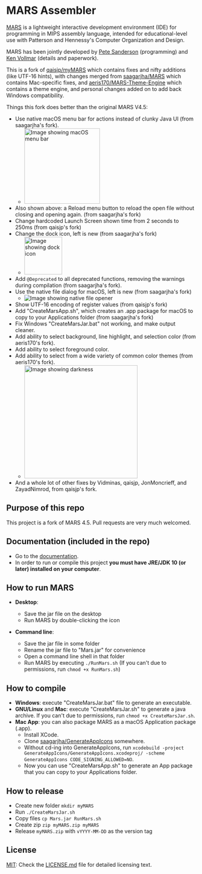 # MARS Assembler

[MARS][1] is a lightweight interactive development environment (IDE) for programming in MIPS assembly language, intended for educational-level use with Patterson and Hennessy's Computer Organization and Design.

MARS has been jointly developed by [Pete Sanderson][4] (programming) and [Ken Vollmar][5] (details and paperwork).

This is a fork of [qaisjp/myMARS](https://github.com/qaisjp/myMARS) which contains fixes and nifty additions (like UTF-16 hints), with changes merged from [saagarjha/MARS](https://github.com/saagarjha/MARS) which contains Mac-specific fixes, and [aeris170/MARS-Theme-Engine](https://github.com/aeris170/MARS-Theme-Engine) which contains a theme engine, and personal changes added on to add back Windows compatibility.

Things this fork does better than the original MARS V4.5:

- Use native macOS menu bar for actions instead of clunky Java UI (from saagarjha's fork).
  - <img alt="Image showing macOS menu bar" src="https://i.imgur.com/nRV9XgN.png" height="200" />
- Also shown above: a Reload menu button to reload the open file without closing and opening again. (from saagarjha's fork)
- Change hardcoded Launch Screen shown time from 2 seconds to 250ms (from qaisjp's fork)
- Change the dock icon, left is new (from saagarjha's fork)
  - <img alt="Image showing dock icon" src="https://i.imgur.com/SftSNZR.png" height="100px" />
- Add `@Deprecated` to all deprecated functions, removing the warnings during compilation (from saagarjha's fork).
- Use the native file dialog for macOS, left is new (from saagarjha's fork)
  - ![Image showing native file opener](https://i.imgur.com/xdwFFId.png)
- Show UTF-16 encoding of register values (from qaisjp's fork)
- Add "CreateMarsApp.sh", which creates an .app package for macOS to copy to your Applications folder (from saagarjha's fork)
- Fix Windows "CreateMarsJar.bat" not working, and make output cleaner.
- Add ability to select background, line highlight, and selection color (from aeris170's fork).
- Add ability to select foreground color.
- Add ability to select from a wide variety of common color themes (from aeris170's fork).
  - <img alt="Image showing darkness" src="https://i.imgur.com/hZyeH2i.png" height="300"/>
- And a whole lot of other fixes by Vidminas, qaisjp, JonMoncrieff, and ZayadNimrod, from qaisjp's fork.

## Purpose of this repo

This project is a fork of MARS 4.5. Pull requests are very much welcomed.

## Documentation (included in the repo)

 - Go to the [documentation][7].
 - In order to run or compile this project **you must have JRE/JDK 10 (or later) installed on your computer**.

## How to run MARS

- **Desktop**:
  - Save the jar file on the desktop
  - Run MARS by double-clicking the icon

- **Command line**:
  - Save the jar file in some folder
  - Rename the jar file to "Mars.jar" for convenience
  - Open a command line shell in that folder
  - Run MARS by executing `./RunMars.sh` (If you can't due to permissions, run `chmod +x RunMars.sh`)

## How to compile

- **Windows**: execute "CreateMarsJar.bat" file to generate an executable.
- **GNU/Linux** and **Mac**: execute "CreateMarsJar.sh" to generate a java archive. If you can't due to permissions, run `chmod +x CreateMarsJar.sh`.
- **Mac App**: you can also package MARS as a macOS Application package (.app).
  - Install XCode.
  - Clone [saagarjha/GenerateAppIcons](https://github.com/saagarjha/GenerateAppIcons) somewhere.
  - Without cd-ing into GenerateAppIcons, run `xcodebuild -project GenerateAppIcons/GenerateAppIcons.xcodeproj/ -scheme GenerateAppIcons CODE_SIGNING_ALLOWED=NO`.
  - Now you can use "CreateMarsApp.sh" to generate an App package that you can copy to your Applications folder.

## How to release

- Create new folder `mkdir myMARS`
- Run `./CreateMarsJar.sh`
- Copy files `cp Mars.jar RunMars.sh`
- Create zip `zip myMARS.zip myMARS`
- Release `myMARS.zip` with `vYYYY-MM-DD` as the version tag

## License

[MIT][2]: Check the [LICENSE.md][3] file for detailed licensing text.

  [1]: http://courses.missouristate.edu/KenVollmar/MARS/index.htm
  [2]: http://www.opensource.org/licenses/mit-license.html
  [3]: https://github.com/yutotakano/myMARS/blob/master/LICENSE.md
  [4]: http://faculty.otterbein.edu/PSanderson/
  [5]: http://courses.missouristate.edu/KenVollmar/
  [6]: http://courses.missouristate.edu/KenVollmar/MARS/download.htm
  [7]: http://courses.missouristate.edu/KenVollmar/MARS/Help/MarsHelpIntro.html

